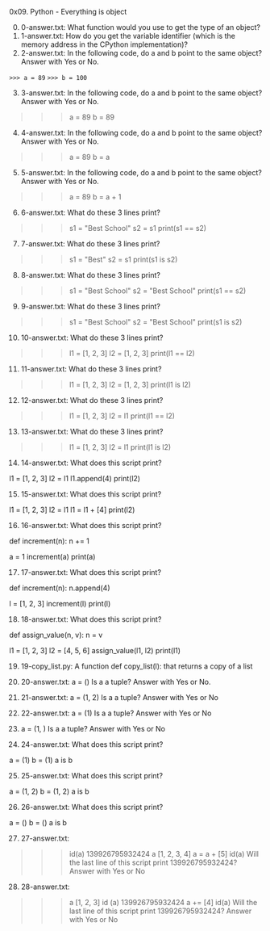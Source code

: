 0x09. Python - Everything is object

0. 0-answer.txt: What function would you use to get the type of an object?
1. 1-answer.txt: How do you get the variable identifier (which is the memory address in the CPython implementation)?
2. 2-answer.txt: In the following code, do a and b point to the same object? Answer with Yes or No.

`>>> a = 89`
`>>> b = 100`

3. 3-answer.txt: In the following code, do a and b point to the same object? Answer with Yes or No.

>>> a = 89
>>> b = 89

4. 4-answer.txt: In the following code, do a and b point to the same object? Answer with Yes or No.

>>> a = 89
>>> b = a

5. 5-answer.txt: In the following code, do a and b point to the same object? Answer with Yes or No.

>>> a = 89
>>> b = a + 1

6. 6-answer.txt: What do these 3 lines print?

>>> s1 = "Best School"
>>> s2 = s1
>>> print(s1 == s2)

7. 7-answer.txt: What do these 3 lines print?

>>> s1 = "Best"
>>> s2 = s1
>>> print(s1 is s2)

8. 8-answer.txt: What do these 3 lines print?

>>> s1 = "Best School"
>>> s2 = "Best School"
>>> print(s1 == s2)

9. 9-answer.txt: What do these 3 lines print?

>>> s1 = "Best School"
>>> s2 = "Best School"
>>> print(s1 is s2)

10. 10-answer.txt: What do these 3 lines print?

>>> l1 = [1, 2, 3]
>>> l2 = [1, 2, 3] 
>>> print(l1 == l2)

11. 11-answer.txt: What do these 3 lines print?

>>> l1 = [1, 2, 3]
>>> l2 = [1, 2, 3] 
>>> print(l1 is l2)

12. 12-answer.txt: What do these 3 lines print?

>>> l1 = [1, 2, 3]
>>> l2 = l1
>>> print(l1 == l2)

13. 13-answer.txt: What do these 3 lines print?

>>> l1 = [1, 2, 3]
>>> l2 = l1
>>> print(l1 is l2)

14. 14-answer.txt: What does this script print?

l1 = [1, 2, 3]
l2 = l1
l1.append(4)
print(l2)

15. 15-answer.txt: What does this script print?

l1 = [1, 2, 3]
l2 = l1
l1 = l1 + [4]
print(l2)

16. 16-answer.txt: What does this script print?

def increment(n):
    n += 1

a = 1
increment(a)
print(a)

17. 17-answer.txt: What does this script print?

def increment(n):
    n.append(4)

l = [1, 2, 3]
increment(l)
print(l)

18. 18-answer.txt: What does this script print?

def assign_value(n, v):
    n = v

l1 = [1, 2, 3]
l2 = [4, 5, 6]
assign_value(l1, l2)
print(l1)

19. 19-copy_list.py: A function def copy_list(l): that returns a copy of a list
20. 20-answer.txt: a = ()
Is a a tuple? Answer with Yes or No.

21. 21-answer.txt: a = (1, 2)
Is a a tuple? Answer with Yes or No

22. 22-answer.txt: a = (1)
Is a a tuple? Answer with Yes or No

23. a = (1, )
Is a a tuple? Answer with Yes or No

24. 24-answer.txt: What does this script print?

a = (1)
b = (1)
a is b

25. 25-answer.txt: What does this script print?

a = (1, 2)
b = (1, 2)
a is b

26. 26-answer.txt: What does this script print?

a = ()
b = ()
a is b

27. 27-answer.txt:
>>> id(a)
139926795932424
>>> a
[1, 2, 3, 4]
>>> a = a + [5]
>>> id(a)
Will the last line of this script print 139926795932424? Answer with Yes or No

28. 28-answer.txt:
>>> a
[1, 2, 3]
>>> id (a)
139926795932424
>>> a += [4]
>>> id(a)
Will the last line of this script print 139926795932424? Answer with Yes or No